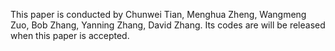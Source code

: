 This paper is conducted by Chunwei Tian, Menghua Zheng, Wangmeng Zuo, Bob Zhang, Yanning Zhang, David Zhang. Its codes are will be released when this paper is accepted. 
